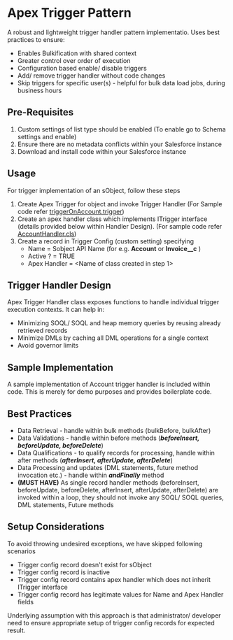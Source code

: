 
# Apex Trigger Pattern

A robust and lightweight trigger handler pattern implementatio. Uses best practices to ensure:

* Enables Bulkification with shared context
* Greater control over order of execution
* Configuration based enable/ disable triggers
* Add/ remove trigger handler without code changes
* Skip triggers for specific user(s) - helpful for bulk data load jobs, during business hours

## Pre-Requisites
1. Custom settings of list type should be enabled (To enable go to Schema settings and enable)
2. Ensure there are no metadata conflicts within your Salesforce instance
3. Download and install code within your Salesforce instance

## Usage
For trigger implementation of an sObject, follow these steps
1. Create Apex Trigger for object and invoke Trigger Handler (For Sample code refer [triggerOnAccount.trigger](src/triggers/triggerOnAccount.trigger))
2. Create an apex handler class which implements ITrigger interface (details provided below within Handler Design). (For sample code refer [AccountHandler.cls](src/classes/AccountHandler.cls))
2. Create a record in Trigger Config (custom setting) specifying
    * Name = Sobject API Name (for e.g. **Account** or **Invoice__c** )
    * Active ? = TRUE
    * Apex Handler = <Name of class created in step 1>

## Trigger Handler Design
Apex Trigger Handler class exposes functions to handle individual trigger execution contexts. It can help in:
* Minimizing SOQL/ SOQL and heap memory queries by reusing already retrieved records
* Minimize DMLs by caching all DML operations for a single context
* Avoid governor limits

## Sample Implementation
A sample implementation of Account trigger handler is included within code. This is merely for demo purposes and provides boilerplate code.

## Best Practices
* Data Retrieval - handle within bulk methods (bulkBefore, bulkAfter)
* Data Validations - handle within before methods (***beforeInsert, beforeUpdate, beforeDelete***)
* Data Qualifications - to qualify records for processing, handle within after methods (***afterInsert, afterUpdate, afterDelete***)
* Data Processing and updates (DML statements, future method invocation etc.) - handle within ***andFinally*** method
* **(MUST HAVE)** As single record handler methods (beforeInsert, beforeUpdate, beforeDelete, afterInsert, afterUpdate, afterDelete) are invoked within a loop, they should not invoke any SOQL/ SOQL queries, DML statements, Future methods

## Setup Considerations
To avoid throwing undesired exceptions, we have skipped following scenarios
  * Trigger config record doesn't exist for sObject
  * Trigger config record is inactive
  * Trigger config record contains apex handler which does not inherit ITrigger interface
  * Trigger config record has legitimate values for Name and Apex Handler fields

Underlying assumption with this approach is that administrator/ developer need to ensure appropriate setup of trigger config records for expected result.
